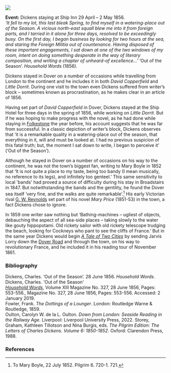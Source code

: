 <a href="https://beta.kent-maps.online"><img src="https://beta.kent-maps.online/juncture/ve-button.png"></a>
<param ve-config 
       title="Dickens and Dover" 
       author="Professor Carolyn Oulton"
       banner="/images/banners/19c.jpg"
       layout="vtl">


**Event:** Dickens staying at Ship Inn 29 April – 2 May 1856.   
_‘It fell to my lot, this last bleak Spring, to find myself in a watering-place out of the Season. A vicious north-east squall blew me into it from foreign parts, and I tarried in it alone for three days, resolved to be exceedingly busy. On the first day, I began business by looking for two hours at the sea, and staring the Foreign Militia out of countenance. Having disposed of these important engagements, I sat down at one of the two windows of my room, intent on doing something desperate in the way of literary composition, and writing a chapter of unheard-of excellence...’_ ‘Out of the Season’. _Household Words_ (1856).
<param ve-image url="https://upload.wikimedia.org/wikipedia/commons/6/6e/James_Webb_Anlandende_Fischerboote_im_Hafen_von_Dover_1867.jpg" label="Fisherboats in Dover, 1867" attribution="James Webb, Public domain, via Wikimedia Commons">

Dickens stayed in Dover on a number of occasions while travelling from London to the continent and he includes it in both _David Copperfield_ and _Little Dorrit_. During one visit to the town even Dickens suffered from writer’s block – sometimes known as procrastination, as he makes clear in an article of 1856.
<param ve-image url="https://stor.artstor.org/stor/5fd29544-ad48-4ef4-8e7a-74cb1f11165f">

Having set part of _David Copperfield_ in Dover, Dickens stayed at the Ship Hotel for three days in the spring of 1856, while working on _Little Dorrit_. But if he was hoping to make progress with the novel, as he had done while staying in [Folkestone](/dickens/dickens-folkestone) the year before, his account suggests that he was far from successful. In a classic depiction of writer’s block, Dickens observes that ‘it is a remarkable quality in a watering-place out of the season, that everything in it, will and must be looked at. I had no previous suspicion of this fatal truth; but, the moment I sat down to write, I began to perceive it’ (‘Out of the Season’). 
<param ve-image url="https://upload.wikimedia.org/wikipedia/commons/0/09/View_on_Dover%2C_by_Jan_Theodoor_Kruseman.jpg" label="View on Dover, 1858" attribution="Jan Theodoor Kruseman, Public domain, via Wikimedia Commons">

Although he stayed in Dover on a number of occasions on his way to the continent, he was not the town’s biggest fan, writing to Mary Boyle in 1852 that ‘It is not quite a place to my taste, being too bandy (I mean musically, no reference to its legs), and infinitely too genteel.’ This same sensitivity to local 'bands' had proved a source of difficulty during his stay in Broadstairs in 1847. But notwithstanding the bands and the gentility, he found the Dover sea itself ‘very fine, and the walks are quite remarkable’.[^ref1]  His early Victorian rival [G. W. Reynolds](/19c/19c-reynoldsgwm-biography) set part of his novel _Mary Price_ (1851-53) in the town, a fact Dickens chose to ignore.
<param ve-image url="https://stor.artstor.org/stor/2751b76f-4da8-4961-b70d-eff26866c8b2" label="Blue Plaque commemorating Dickens visit to Dover" attribution="Martin Crowther">
<param ve-image url="https://stor.artstor.org/stor/71ff761a-59b2-48d3-af90-1a207e12ad6b" label="Camden Crescent, Dover" attribution="Martin Crowther">
<param ve-image url="https://stor.artstor.org/stor/61b0b13d-f9de-432b-a628-1706a79d3cf4" label="Camden Crescent, Dover" attribution="Martin Crowther">

In 1859 one writer saw nothing but ‘Bathing-machines – ugliest of objects, debauching the aspect of all sea-side places – taking slowly to the water like gouty hippopotami. Old rickety sailor with old rickety telescope trudging the beach, looking for Cockneys who pant to see the cliffs of France.’  But in the same year Dickens would begin [_A Tale of Two Cities_](/dickens/tale-two-cities) by sending Jarvis Lorry down the [Dover Road](/dickens/david-copperfield-dover-road) and through the town, on his way to revolutionary France, and he included it in his reading tour of November 1861.
<param ve-image url="https://upload.wikimedia.org/wikipedia/commons/d/d8/A_man_dressing_in_a_bathing_machine._Wood_engraving_by_J._Le_Wellcome_V0020077.jpg" label="A man dressing in a bathing machine" attribution="Wood engraving by J. Leech., Wellcome Collection">

### Bibliography

Dickens, Charles. ‘Out of the Season’. 28 June 1856. _Household Words_.  
Dickens, Charles. 'Out of the Season'   
[_Household Words_](http://www.djo.org.uk/media/downloads/articles/3239_Out%20of%20the%20Season.pdf), Volume XIII Magazine No. 327, 28 June 1856, Pages: 553-556., Magazine No. 327, 28 June 1856, Pages: 553-556. Accessed: 2 January 2019.    
Fowler, Frank. _The Dottings of a Lounger_. London: Routledge Warne & Routledge, 1859.    
Oulton, Carolyn W. de la L. Oulton. _Down from London: Seaside Reading in the Railway Age_. Liverpool: Liverpool University Press, 2022.
Storey, Graham, Kathleen Tillotson and Nina Burgis, eds. _The Pilgrim Edition: The Letters of Charles Dickens. Volume 6: 1850-1852_. Oxford: Clarendon Press, 1988.   

### References

[^ref1]: To Mary Boyle, 22 July 1852. Pilgrim 6. 720-1. 721. 

